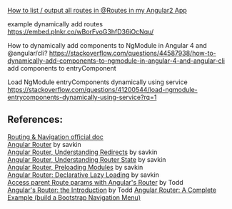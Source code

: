 [How to list / output all routes in @Routes in my Angular2 App](https://stackoverflow.com/questions/37569936/how-to-list-output-all-routes-in-routes-in-my-angular2-app)

example dynamically add routes
https://embed.plnkr.co/wBorFvoG3hfD36iOcNqu/

How to dynamically add components to NgModule in Angular 4 and @angular/cli?
https://stackoverflow.com/questions/44587938/how-to-dynamically-add-components-to-ngmodule-in-angular-4-and-angular-cli
add components to entryComponent

Load NgModule entryComponents dynamically using service
https://stackoverflow.com/questions/41200544/load-ngmodule-entrycomponents-dynamically-using-service?rq=1

## **References**:
[Routing & Navigation official doc](https://angular.io/guide/router)  
[Angular Router](https://vsavkin.com/angular-2-router-d9e30599f9ea) by savkin  
[Angular Router, Understanding Redirects](https://vsavkin.com/angular-router-understanding-redirects-2826177761fc) by savkin  
[Angular Router, Understanding Router State](https://vsavkin.com/angular-router-understanding-router-state-7b5b95a12eab) by savkin  
[Angular Router, Preloading Modules](https://vsavkin.com/angular-router-preloading-modules-ba3c75e424cb)  by savkin  
[Angular Router: Declarative Lazy Loading](https://vsavkin.com/angular-router-declarative-lazy-loading-7071d1f203ee) by savkin  
[Access parent Route params with Angular's Router](https://toddmotto.com/angular-parent-routing-params) by Todd  
[ Angular's Router: the Introduction](https://toddmotto.com/angular-component-router) by Todd
[Angular Router: A Complete Example (build a Bootstrap Navigation Menu)](https://blog.angular-university.io/angular-2-router-nested-routes-and-nested-auxiliary-routes-build-a-menu-navigation-system/)